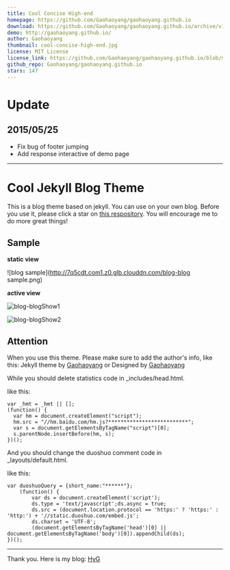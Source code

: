 ```yaml
---
title: Cool Concise High-end
homepage: https://github.com/Gaohaoyang/gaohaoyang.github.io
download: https://github.com/Gaohaoyang/gaohaoyang.github.io/archive/v1.1.zip
demo: http://gaohaoyang.github.io/
author: Gaohaoyang
thumbnail: cool-concise-high-end.jpg
license: MIT License
license_link: https://github.com/Gaohaoyang/gaohaoyang.github.io/blob/master/LICENSE.md
github_repo: Gaohaoyang/gaohaoyang.github.io
stars: 147
---
```


# Update

## 2015/05/25

* Fix bug of footer jumping
* Add response interactive of demo page

---

# Cool Jekyll Blog Theme

This is a blog theme based on jekyll. You can use on your own blog.
Before you use it, please click a star on [this
respository](https://github.com/Gaohaoyang/gaohaoyang.github.io/). You
will encourage me to do more great things!

## Sample

**static view**

![blog sample](http://7q5cdt.com1.z0.glb.clouddn.com/blog-blog sample.png)

**active view**

![blog-blogShow1](http://7q5cdt.com1.z0.glb.clouddn.com/blog-blogShow1.gif)

![blog-blogShow2](http://7q5cdt.com1.z0.glb.clouddn.com/blog-blogShow2.gif)

## Attention

When you use this theme. Please make sure to add the author's info,
like this: Jekyll theme by [Gaohaoyang](https://github.com/Gaohaoyang)
or Designed by [Gaohaoyang](https://github.com/Gaohaoyang)

While you should delete statistics code in _includes/head.html.

like this:

    var _hmt = _hmt || [];
    (function() {
      var hm = document.createElement("script");
      hm.src = "//hm.baidu.com/hm.js?**************************";
      var s = document.getElementsByTagName("script")[0]; 
      s.parentNode.insertBefore(hm, s);
    })();

And you should change the duoshuo comment code in _layouts/default.html.

like this:

    var duoshuoQuery = {short_name:"******"};
        (function() {
            var ds = document.createElement('script');
            ds.type = 'text/javascript';ds.async = true;
            ds.src = (document.location.protocol == 'https:' ? 'https:' : 'http:') + '//static.duoshuo.com/embed.js';
            ds.charset = 'UTF-8';
            (document.getElementsByTagName('head')[0] || document.getElementsByTagName('body')[0]).appendChild(ds);
    })();  

---

Thank you.
Here is my blog: [HyG](http://gaohaoyang.github.io)
